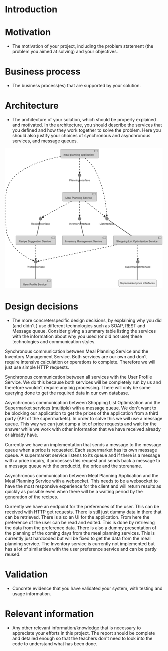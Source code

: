 # Introduction

# Motivation

* The motivation of your project, including the problem statement (the problem you aimed at solving) and your objectives.

# Business process

* The business process(es) that are supported by your solution.

# Architecture

* The architecture of your solution, which should be properly explained and motivated. In the architecture, you should describe the services that you defined and how they work together to solve the problem. Here you should also justify your choices of synchronous and asynchronous services, and message queues.

![component diagram](image\comonentDiagram.png)

# Design decisions

* The more concrete/specific design decisions, by explaining why you did (and didn't ) use different technologies such as SOAP, REST and Message queue. Consider giving a summary table listing the services with the information about why you used (or did not use) these technologies and communication styles.

Synchronous communication between Meal Planning Service and the Inventory Management Service. Both services are our own and don’t require intensive calculation or operations to complete. Therefore we will just use simple HTTP requests.

Synchronous communication between all services with the User Profile Service. We do this because both services will be completely run by us and therefore wouldn’t require any big processing. There will only be some querying done to get the required data in our own database.

Asynchronous communication between Shopping List Optimization and the Supermarket services (multiple) with a message queue. We don't want to be blocking our application to get the prices of the application from a third party (API of the supermarkets). In order to solve this we will use a message queue. This way we can just dump a lot of price requests and wait for the answer while we work with other information that we have received already or already have.

Currently we have an implementation that sends a message to the message queue when a price is requested. Each supermarket has its own message queue. A supermarket service listens to its queue and if there is a message with a price inquiry, it processes this request and sends back a message to a message queue with the productid, the price and the storename.

Asynchronous communication between Meal Planning Application and the Meal Planning Service with a websocket. This needs to be a websocket to have the most responsive experience for the client and will return results as quickly as possible even when there will be a waiting period by the generation of the recipes.

Currently we have an endpoint for the preferences of the user. This can be received with HTTP get requests. There is still just dummy data in there that can be retrieved.
There is also an UI for the application. From here the preference of the user can be read and edited. This is done by retrieving the data from the preference data. There is also a dummy presentation of the planning of the coming days from the meal planning services. This is currently just hardcoded but will be fixed to get the data from the meal planning service.
The Inventory service is currently not implemented but has a lot of similarities with the user preference service and can be partly reused.

# Validation

* Concrete evidence that you have validated your system, with testing and usage information.

# Relevant information

* Any other relevant information/knowledge that is necessary to appreciate your efforts in this project. The report should be complete and detailed enough so that the teachers don't need to look into the code to understand what has been done.
